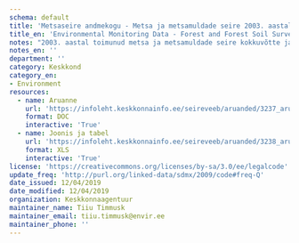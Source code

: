 ```yaml
---
schema: default
title: 'Metsaseire andmekogu - Metsa ja metsamuldade seire 2003. aastal'
title_en: 'Environmental Monitoring Data - Forest and Forest Soil Survey in 2003'
notes: "2003. aastal toimunud metsa ja metsamuldade seire kokkuvõtte ja allpool toodud andmed leiab <a href=\"http://seire.keskkonnainfo.ee/index.php?option=com_content&view=article&id=1617%3A2003-a\">siit</a>. Metsaseire <a href=\"http://seire.keskkonnainfo.ee/index.php?option=com_content&view=article&id=638&Itemid=177\">andmekogu</a> on osa Riikliku keskkonnaseire programmi veebist, mis pakub metsandusega seotud infot Keskkonnaseire seadusega sätestatud korras."
notes_en: ''
department: ''
category: Keskkond
category_en:
- Environment
resources:
  - name: Aruanne
    url: 'https://infoleht.keskkonnainfo.ee/seireveeb/aruanded/3237_aru03_71.doc'
    format: DOC
    interactive: 'True'
  - name: Joonis ja tabel
    url: 'https://infoleht.keskkonnainfo.ee/seireveeb/aruanded/3238_aru03_71_joontab.xls'
    format: XLS
    interactive: 'True'
license: 'https://creativecommons.org/licenses/by-sa/3.0/ee/legalcode'
update_freq: 'http://purl.org/linked-data/sdmx/2009/code#freq-Q'
date_issued: 12/04/2019
date_modified: 12/04/2019
organization: Keskkonnaagentuur
maintainer_name: Tiiu Timmusk
maintainer_email: tiiu.timmusk@envir.ee
maintainer_phone: ''
---
```

